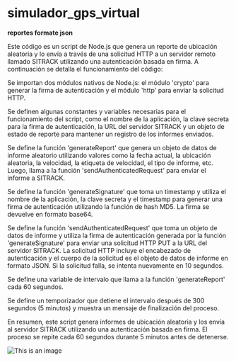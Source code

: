# simulador_gps_virtual
**reportes formate json**



Este código es un script de Node.js que genera un reporte de ubicación aleatoria y lo envía a través de una solicitud HTTP a un servidor remoto llamado SITRACK utilizando una autenticación basada en firma. A continuación se detalla el funcionamiento del código:

Se importan dos módulos nativos de Node.js: el módulo 'crypto' para generar la firma de autenticación y el módulo 'http' para enviar la solicitud HTTP.

Se definen algunas constantes y variables necesarias para el funcionamiento del script, como el nombre de la aplicación, la clave secreta para la firma de autenticación, la URL del servidor SITRACK y un objeto de estado de reporte para mantener un registro de los informes enviados.

Se define la función 'generateReport' que genera un objeto de datos de informe aleatorio utilizando valores como la fecha actual, la ubicación aleatoria, la velocidad, la etiqueta de velocidad, el tipo de informe, etc. Luego, llama a la función 'sendAuthenticatedRequest' para enviar el informe a SITRACK.

Se define la función 'generateSignature' que toma un timestamp y utiliza el nombre de la aplicación, la clave secreta y el timestamp para generar una firma de autenticación utilizando la función de hash MD5. La firma se devuelve en formato base64.

Se define la función 'sendAuthenticatedRequest' que toma un objeto de datos de informe y utiliza la firma de autenticación generada por la función 'generateSignature' para enviar una solicitud HTTP PUT a la URL del servidor SITRACK. La solicitud HTTP incluye el encabezado de autenticación y el cuerpo de la solicitud es el objeto de datos de informe en formato JSON. Si la solicitud falla, se intenta nuevamente en 10 segundos.

Se define una variable de intervalo que llama a la función 'generateReport' cada 60 segundos.

Se define un temporizador que detiene el intervalo después de 300 segundos (5 minutos) y muestra un mensaje de finalización del proceso.

En resumen, este script genera informes de ubicación aleatoria y los envía al servidor SITRACK utilizando una autenticación basada en firma. El proceso se repite cada 60 segundos durante 5 minutos antes de detenerse.


![This is an image](https://encrypted-tbn0.gstatic.com/images?q=tbn:ANd9GcQ9FAb8ocQqAwALAwLhLkYkelmt5imuOJRDaFKQXHj_Rwq3mpJ3yBwiFRi35InokkjRWTk&usqp=CAU)